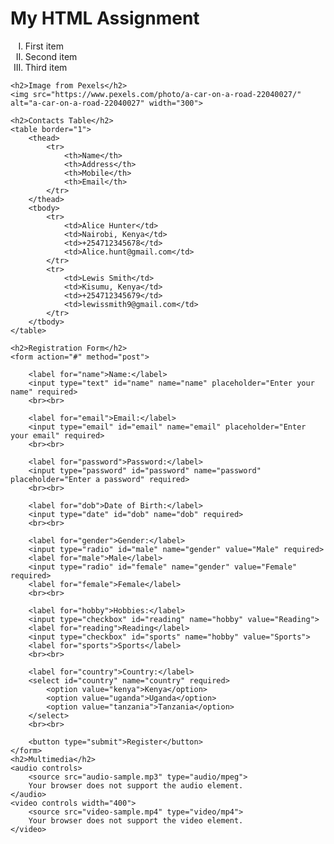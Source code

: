 <!DOCTYPE html>
<html lang="en">
<head>
    <meta charset="UTF-8">
    <meta name="viewport" content="width=device-width, initial-scale=1.0">
    <title>HTML Assignment</title>

</head>
<body>
    <h1>My HTML Assignment</h1>
    <ol type="I">
        <li>First item</li>
        <li>Second item</li>
        <li>Third item</li>
    </ol>
    
    <h2>Image from Pexels</h2>
    <img src="https://www.pexels.com/photo/a-car-on-a-road-22040027/" alt="a-car-on-a-road-22040027" width="300">

    <h2>Contacts Table</h2>
    <table border="1">
        <thead>
            <tr>
                <th>Name</th>
                <th>Address</th>
                <th>Mobile</th>
                <th>Email</th>
            </tr>
        </thead>
        <tbody>
            <tr>
                <td>Alice Hunter</td>
                <td>Nairobi, Kenya</td>
                <td>+254712345678</td>
                <td>Alice.hunt@gmail.com</td>
            </tr>
            <tr>
                <td>Lewis Smith</td>
                <td>Kisumu, Kenya</td>
                <td>+254712345679</td>
                <td>lewissmith9@gmail.com</td>
            </tr>
        </tbody>
    </table>

    <h2>Registration Form</h2>
    <form action="#" method="post">
        
        <label for="name">Name:</label>
        <input type="text" id="name" name="name" placeholder="Enter your name" required>
        <br><br>

        <label for="email">Email:</label>
        <input type="email" id="email" name="email" placeholder="Enter your email" required>
        <br><br>

        <label for="password">Password:</label>
        <input type="password" id="password" name="password" placeholder="Enter a password" required>
        <br><br>

        <label for="dob">Date of Birth:</label>
        <input type="date" id="dob" name="dob" required>
        <br><br>

        <label for="gender">Gender:</label>
        <input type="radio" id="male" name="gender" value="Male" required>
        <label for="male">Male</label>
        <input type="radio" id="female" name="gender" value="Female" required>
        <label for="female">Female</label>
        <br><br>

        <label for="hobby">Hobbies:</label>
        <input type="checkbox" id="reading" name="hobby" value="Reading">
        <label for="reading">Reading</label>
        <input type="checkbox" id="sports" name="hobby" value="Sports">
        <label for="sports">Sports</label>
        <br><br>

        <label for="country">Country:</label>
        <select id="country" name="country" required>
            <option value="kenya">Kenya</option>
            <option value="uganda">Uganda</option>
            <option value="tanzania">Tanzania</option>
        </select>
        <br><br>

        <button type="submit">Register</button>
    </form>
    <h2>Multimedia</h2>
    <audio controls>
        <source src="audio-sample.mp3" type="audio/mpeg">
        Your browser does not support the audio element.
    </audio>
    <video controls width="400">
        <source src="video-sample.mp4" type="video/mp4">
        Your browser does not support the video element.
    </video>
</body>
</html>
